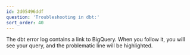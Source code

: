 ```yaml
---
id: 2d05496ddf
question: 'Troubleshooting in dbt:'
sort_order: 40
---
```


The dbt error log contains a link to BigQuery. When you follow it, you will see your query, and the problematic line will be highlighted.